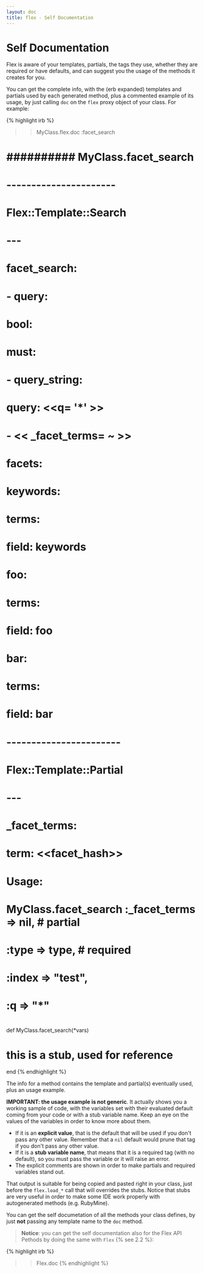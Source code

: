 ```yaml
---
layout: doc
title: flex - Self Documentation
---
```


# Self Documentation

Flex is aware of your templates, partials, the tags they use, whether they are required or have defaults, and can suggest you the usage of the methods it creates for you.

You can get the complete info, with the (erb expanded) templates and partials used by each generated method, plus a commented example of its usage, by just calling `doc` on the `flex` proxy object of your class. For example:

{% highlight irb %}
>> MyClass.flex.doc :facet_search

#  ########## MyClass.facet_search ##########
#
#  ----------------------
#  Flex::Template::Search
#  ---
#  facet_search:
#    - query:
#        bool:
#          must:
#            - query_string:
#                query: <<q= '*' >>
#            - << _facet_terms= ~ >>
#      facets:
#        keywords:
#          terms:
#            field: keywords
#        foo:
#          terms:
#            field: foo
#        bar:
#          terms:
#            field: bar
#
#  -----------------------
#  Flex::Template::Partial
#  ---
#  _facet_terms:
#    term: <<facet_hash>>
#
#
#  Usage:
#  MyClass.facet_search :_facet_terms => nil,         # partial
#                       :type         => type,        # required
#                       :index        => "test",
#                       :q            => "*"
#
def MyClass.facet_search(*vars)
  # this is a stub, used for reference
end
{% endhighlight %}

The info for a method contains the template and partial(s) eventually used, plus an usage example.

**IMPORTANT: the usage example is not generic**. It actually shows you a working sample of code, with the variables set with their evaluated default coming from your code or with a stub variable name. Keep an eye on the values of the variables in order to know more about them.

 * If it is an __explicit value__, that is the default that will be used if you don't pass any other value. Remember that a `nil` default would prune that tag if you don't pass any other value.
 * If it is a __stub variable name__, that means that it is a required tag (with no default), so you must pass the variable or it will raise an error.
 * The explicit comments are shown in order to make partials and required variables stand out.

That output is suitable for being copied and pasted right in your class, just before the `flex.load_*` call that will overrides the stubs. Notice that stubs are very useful in order to make some IDE work properly with autogenerated methods (e.g. RubyMine).

You can get the self documetation of all the methods your class defines, by just **not** passing any template name to the `doc` method.

> **Notice**: you can get the self documentation also for the Flex API Pethods by doing the same with `Flex` {% see 2.2 %}:

{% highlight irb %}
>> Flex.doc
{% endhighlight %}
